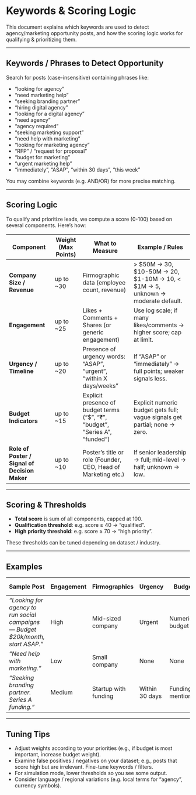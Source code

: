 # Keywords & Scoring Logic

This document explains which keywords are used to detect agency/marketing opportunity posts, and how the scoring logic works for qualifying & prioritizing them.

---

## Keywords / Phrases to Detect Opportunity

Search for posts (case-insensitive) containing phrases like:

- “looking for agency”  
- “need marketing help”  
- “seeking branding partner”  
- “hiring digital agency”  
- “looking for a digital agency”  
- “need agency”  
- “agency required”  
- “seeking marketing support”  
- “need help with marketing”  
- “looking for marketing agency”  
- “RFP” / “request for proposal”  
- “budget for marketing”  
- “urgent marketing help”  
- “immediately”, “ASAP”, “within 30 days”, “this week”  

You may combine keywords (e.g. AND/OR) for more precise matching.

---

## Scoring Logic

To qualify and prioritize leads, we compute a score (0-100) based on several components. Here’s how:

| Component | Weight (Max Points) | What to Measure | Example / Rules |
|---|---|---|---|
| **Company Size / Revenue** | up to ~30 | Firmographic data (employee count, revenue) | > $50M → 30, $10-50M → 20, $1-10M → 10, < $1M → 5, unknown → moderate default. |
| **Engagement** | up to ~25 | Likes + Comments + Shares (or generic engagement) | Use log scale; if many likes/comments → higher score; cap at limit. |
| **Urgency / Timeline** | up to ~20 | Presence of urgency words: “ASAP”, “urgent”, “within X days/weeks” | If “ASAP” or “immediately” → full points; weaker signals less. |
| **Budget Indicators** | up to ~15 | Explicit presence of budget terms (“$”, “₹”, “budget”, “Series A”, “funded”) | Explicit numeric budget gets full; vague signals get partial; none → zero. |
| **Role of Poster / Signal of Decision Maker** | up to ~10 | Poster’s title or role (Founder, CEO, Head of Marketing etc.) | If senior leadership → full; mid-level → half; unknown → low. |

---

## Scoring & Thresholds

- **Total score** is sum of all components, capped at 100.  
- **Qualification threshold**: e.g. score ≥ 40 → “qualified”.  
- **High priority threshold**: e.g. score ≥ 70 → “high priority”.  

These thresholds can be tuned depending on dataset / industry.

---

## Examples

| Sample Post | Engagement | Firmographics | Urgency | Budget | Poster Role | Total Score | Priority |
|---|---|---|---|---|---|---|---|
| *“Looking for agency to run social campaigns — Budget $20k/month, start ASAP.”* | High | Mid-sized company | Urgent | Numeric budget | Decision-maker | ~80-90 | High |
| *“Need help with marketing.”* | Low | Small company | None | None | Manager | ~30-40 | Unqualified / Low |
| *“Seeking branding partner. Series A funding.”* | Medium | Startup with funding | Within 30 days | Funding mentioned | Founder / CMO | ~60-70 | Medium-High |

---

## Tuning Tips

- Adjust weights according to your priorities (e.g., if budget is most important, increase budget weight).  
- Examine false positives / negatives on your dataset; e.g., posts that score high but are irrelevant. Fine-tune keywords / filters.  
- For simulation mode, lower thresholds so you see some output.  
- Consider language / regional variations (e.g. local terms for “agency”, currency symbols).

